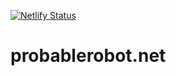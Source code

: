 [![Netlify Status][1]][2]

# probablerobot.net

[1]: https://api.netlify.com/api/v1/badges/6fcf3989-c5c9-4b23-87cb-854ec0a5296d/deploy-status
[2]: https://app.netlify.com/sites/probable-robot-a4564b/deploys
